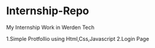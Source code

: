 # Internship-Repo
My Internship Work in Werden Tech

1.Simple Protfollio using Html,Css,Javascript
2.Login Page
